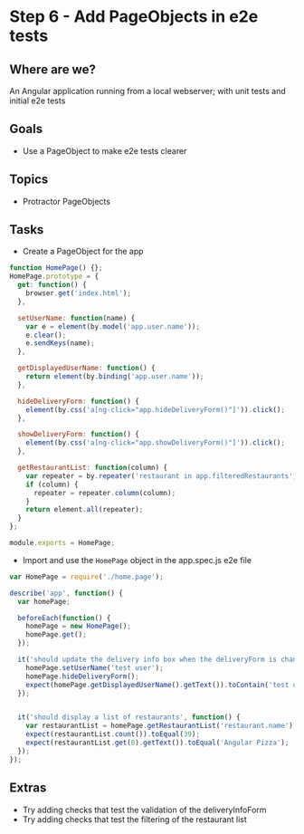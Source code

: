 # Step 6 - Add PageObjects in e2e tests


## Where are we?

An Angular application running from a local webserver;
with unit tests and initial e2e tests

## Goals

* Use a PageObject to make e2e tests clearer

## Topics

* Protractor PageObjects

## Tasks

* Create a PageObject for the app

```js
function HomePage() {};
HomePage.prototype = {
  get: function() {
    browser.get('index.html');
  },

  setUserName: function(name) {
    var e = element(by.model('app.user.name'));
    e.clear();
    e.sendKeys(name);
  },

  getDisplayedUserName: function() {
    return element(by.binding('app.user.name'));
  },

  hideDeliveryForm: function() {
    element(by.css('a[ng-click="app.hideDeliveryForm()"]')).click();
  },

  showDeliveryForm: function() {
    element(by.css('a[ng-click="app.showDeliveryForm()"]')).click();
  },

  getRestaurantList: function(column) {
    var repeater = by.repeater('restaurant in app.filteredRestaurants');
    if (column) {
      repeater = repeater.column(column);
    }
    return element.all(repeater);
  }
};

module.exports = HomePage;
```

* Import and use the `HomePage` object in the app.spec.js e2e file

```js
var HomePage = require('./home.page');

describe('app', function() {
  var homePage;

  beforeEach(function() {
    homePage = new HomePage();
    homePage.get();
  });

  it('should update the delivery info box when the deliveryForm is changed', function() {
    homePage.setUserName('test user');
    homePage.hideDeliveryForm();
    expect(homePage.getDisplayedUserName().getText()).toContain('test user');
  });


  it('should display a list of restaurants', function() {
    var restaurantList = homePage.getRestaurantList('restaurant.name');
    expect(restaurantList.count()).toEqual(39);
    expect(restaurantList.get(0).getText()).toEqual('Angular Pizza');
  });
});
```


## Extras

* Try adding checks that test the validation of the deliveryInfoForm
* Try adding checks that test the filtering of the restaurant list